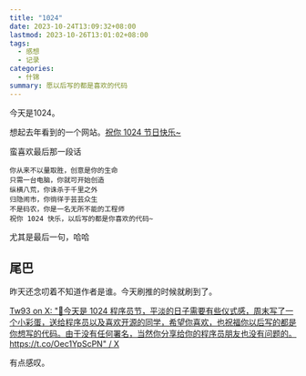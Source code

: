 ```yaml
---
title: "1024"
date: 2023-10-24T13:09:32+08:00
lastmod: 2023-10-26T13:01:02+08:00
tags:
  - 感想
  - 记录
categories:
  - 什锦
summary: 愿以后写的都是喜欢的代码
---
```


今天是1024。

想起去年看到的一个网站。[祝你 1024 节日快乐~](https://tw93.netlify.app/)

蛮喜欢最后那一段话

```
你从来不以量取胜，创意是你的生命
只需一台电脑，你就可开始创造
纵横八荒，你诛杀于千里之外
归隐闹市，你徜徉于芸芸众生
不是码农，你是一名无所不能的工程师
祝你 1024 快乐，以后写的都是你喜欢的代码~
```

尤其是最后一句，哈哈

## 尾巴
昨天还念叨着不知道作者是谁。今天刷推的时候就刷到了。

[Tw93 on X: "🎉今天是 1024 程序员节，平淡的日子需要有些仪式感，周末写了一个小彩蛋，送给程序员以及喜欢开源的同学，希望你喜欢，也祝福你以后写的都是你想写的代码。由于没有任何署名，当然你分享给你的程序员朋友也没有问题的。 https://t.co/Oec1YpScPN" / X](https://twitter.com/HiTw93/status/1584333853098917888)

有点感叹。